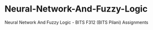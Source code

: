 # Neural-Network-And-Fuzzy-Logic
Neural Network And Fuzzy Logic - BITS F312 (BITS Pilani) Assignments
